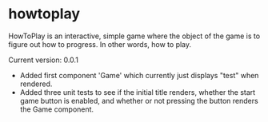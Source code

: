 # howtoplay
 HowToPlay is an interactive, simple game where the object of the game is to figure out how to progress. In other words, how to play.

Current version: 0.0.1
- Added first component 'Game' which currently just displays "test" when rendered.
- Added three unit tests to see if the initial title renders, whether the start game button is enabled, and whether or not pressing the button renders the Game component.
